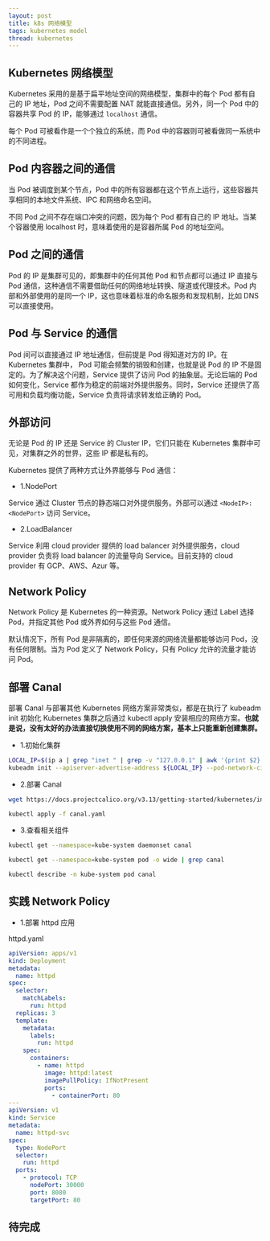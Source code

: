 ```yaml
---
layout: post
title: k8s 网络模型
tags: kubernetes model
thread: kubernetes
---
```


## Kubernetes 网络模型

Kubernetes 采用的是基于扁平地址空间的网络模型，集群中的每个 Pod 都有自己的 IP 地址，Pod 之间不需要配置 NAT 就能直接通信。另外，同一个 Pod 中的容器共享 Pod 的 IP，能够通过 `localhost` 通信。

每个 Pod 可被看作是一个个独立的系统，而 Pod 中的容器则可被看做同一系统中的不同进程。

## Pod 内容器之间的通信

当 Pod 被调度到某个节点，Pod 中的所有容器都在这个节点上运行，这些容器共享相同的本地文件系统、IPC 和网络命名空间。

不同 Pod 之间不存在端口冲突的问题，因为每个 Pod 都有自己的 IP 地址。当某个容器使用 localhost 时，意味着使用的是容器所属 Pod 的地址空间。

## Pod 之间的通信

Pod 的 IP 是集群可见的，即集群中的任何其他 Pod 和节点都可以通过 IP 直接与 Pod 通信，这种通信不需要借助任何的网络地址转换、隧道或代理技术。Pod 内部和外部使用的是同一个 IP，这也意味着标准的命名服务和发现机制，比如 DNS 可以直接使用。

## Pod 与 Service 的通信

Pod 间可以直接通过 IP 地址通信，但前提是 Pod 得知道对方的 IP。在 Kubernetes 集群中， Pod 可能会频繁的销毁和创建，也就是说 Pod 的 IP 不是固定的。为了解决这个问题，Service 提供了访问 Pod 的抽象层。无论后端的 Pod 如何变化，Service 都作为稳定的前端对外提供服务。同时，Service 还提供了高可用和负载均衡功能，Service 负责将请求转发给正确的 Pod。

## 外部访问

无论是 Pod 的 IP 还是 Service 的 Cluster IP，它们只能在 Kubernetes 集群中可见，对集群之外的世界，这些 IP 都是私有的。

Kubernetes 提供了两种方式让外界能够与 Pod 通信：

- 1.NodePort

Service 通过 Cluster 节点的静态端口对外提供服务。外部可以通过 `<NodeIP>:<NodePort>` 访问 Service。

- 2.LoadBalancer

Service 利用 cloud provider 提供的 load balancer 对外提供服务，cloud provider 负责将 load balancer 的流量导向 Service。目前支持的 cloud provider 有 GCP、AWS、Azur 等。

## Network Policy

Network Policy 是 Kubernetes 的一种资源。Network Policy 通过 Label 选择 Pod，并指定其他 Pod 或外界如何与这些 Pod 通信。

默认情况下，所有 Pod 是非隔离的，即任何来源的网络流量都能够访问 Pod，没有任何限制。当为 Pod 定义了 Network Policy，只有 Policy 允许的流量才能访问 Pod。

## 部署 Canal

部署 Canal 与部署其他 Kubernetes 网络方案非常类似，都是在执行了 kubeadm init 初始化 Kubernetes 集群之后通过 kubectl apply 安装相应的网络方案。**也就是说，没有太好的办法直接切换使用不同的网络方案，基本上只能重新创建集群。**

- 1.初始化集群

```bash
LOCAL_IP=$(ip a | grep "inet " | grep -v "127.0.0.1" | awk '{print $2}' | cut -d "/" -f1 | head -n 1)
kubeadm init --apiserver-advertise-address ${LOCAL_IP} --pod-network-cidr=10.244.0.0/16
```

- 2.部署 Canal

```bash
wget https://docs.projectcalico.org/v3.13/getting-started/kubernetes/installation/hosted/canal/canal.yaml

kubectl apply -f canal.yaml
```

- 3.查看相关组件

```bash
kubectl get --namespace=kube-system daemonset canal

kubectl get --namespace=kube-system pod -o wide | grep canal

kubectl describe -n kube-system pod canal
```

## 实践 Network Policy

- 1.部署 httpd 应用

httpd.yaml

```yaml
apiVersion: apps/v1
kind: Deployment
metadata:
  name: httpd
spec:
  selector:
    matchLabels:
      run: httpd
  replicas: 3
  template:
    metadata:
      labels:
        run: httpd
    spec:
      containers:
        - name: httpd
          image: httpd:latest
          imagePullPolicy: IfNotPresent
          ports:
            - containerPort: 80
---
apiVersion: v1
kind: Service
metadata:
  name: httpd-svc
spec:
  type: NodePort
  selector:
    run: httpd
  ports:
    - protocol: TCP
      nodePort: 30000
      port: 8080
      targetPort: 80
```

## 待完成
